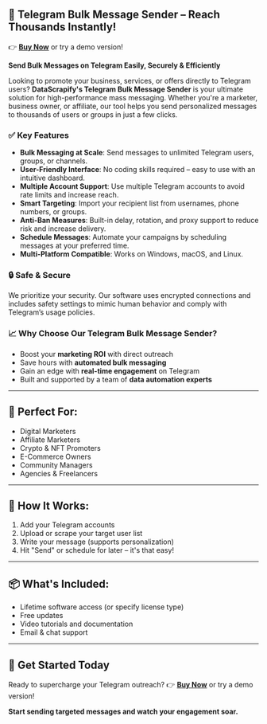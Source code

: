 
## 🚀 Telegram Bulk Message Sender – Reach Thousands Instantly!

👉 **[Buy Now](https://www.datascrapify.com/product/Telegram-Bulk-Message-Sender)** or try a demo version!

**Send Bulk Messages on Telegram Easily, Securely & Efficiently**

Looking to promote your business, services, or offers directly to Telegram users? **DataScrapify's Telegram Bulk Message Sender** is your ultimate solution for high-performance mass messaging. Whether you're a marketer, business owner, or affiliate, our tool helps you send personalized messages to thousands of users or groups in just a few clicks.

### ✅ Key Features

* **Bulk Messaging at Scale**: Send messages to unlimited Telegram users, groups, or channels.
* **User-Friendly Interface**: No coding skills required – easy to use with an intuitive dashboard.
* **Multiple Account Support**: Use multiple Telegram accounts to avoid rate limits and increase reach.
* **Smart Targeting**: Import your recipient list from usernames, phone numbers, or groups.
* **Anti-Ban Measures**: Built-in delay, rotation, and proxy support to reduce risk and increase delivery.
* **Schedule Messages**: Automate your campaigns by scheduling messages at your preferred time.
* **Multi-Platform Compatible**: Works on Windows, macOS, and Linux.

### 🔒 Safe & Secure

We prioritize your security. Our software uses encrypted connections and includes safety settings to mimic human behavior and comply with Telegram’s usage policies.

### 📈 Why Choose Our Telegram Bulk Message Sender?

* Boost your **marketing ROI** with direct outreach
* Save hours with **automated bulk messaging**
* Gain an edge with **real-time engagement** on Telegram
* Built and supported by a team of **data automation experts**

---

## 🎯 Perfect For:

* Digital Marketers
* Affiliate Marketers
* Crypto & NFT Promoters
* E-Commerce Owners
* Community Managers
* Agencies & Freelancers

---

## 💬 How It Works:

1. Add your Telegram accounts
2. Upload or scrape your target user list
3. Write your message (supports personalization)
4. Hit "Send" or schedule for later – it's that easy!

---

## 📦 What's Included:

* Lifetime software access (or specify license type)
* Free updates
* Video tutorials and documentation
* Email & chat support

---

## 📍 Get Started Today

Ready to supercharge your Telegram outreach?
👉 **[Buy Now](https://www.datascrapify.com/product/Telegram-Bulk-Message-Sender)** or try a demo version!

**Start sending targeted messages and watch your engagement soar.**


